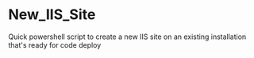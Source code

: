 # New_IIS_Site
Quick powershell script to create a new IIS site on an existing installation that's ready for code deploy
